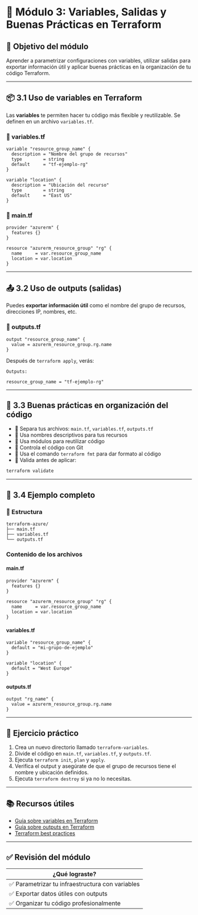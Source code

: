 # 🧩 Módulo 3: Variables, Salidas y Buenas Prácticas en Terraform

## 🎯 Objetivo del módulo  
Aprender a parametrizar configuraciones con variables, utilizar salidas para exportar información útil y aplicar buenas prácticas en la organización de tu código Terraform.

---

## 📦 3.1 Uso de variables en Terraform

Las **variables** te permiten hacer tu código más flexible y reutilizable. Se definen en un archivo `variables.tf`.

### 📄 variables.tf

```hcl
variable "resource_group_name" {
  description = "Nombre del grupo de recursos"
  type        = string
  default     = "tf-ejemplo-rg"
}

variable "location" {
  description = "Ubicación del recurso"
  type        = string
  default     = "East US"
}
```

### 📄 main.tf

```hcl
provider "azurerm" {
  features {}
}

resource "azurerm_resource_group" "rg" {
  name     = var.resource_group_name
  location = var.location
}
```

---

## 📤 3.2 Uso de outputs (salidas)

Puedes **exportar información útil** como el nombre del grupo de recursos, direcciones IP, nombres, etc.

### 📄 outputs.tf

```hcl
output "resource_group_name" {
  value = azurerm_resource_group.rg.name
}
```

Después de `terraform apply`, verás:

```
Outputs:

resource_group_name = "tf-ejemplo-rg"
```

---

## 🧠 3.3 Buenas prácticas en organización del código

- 🔹 Separa tus archivos: `main.tf`, `variables.tf`, `outputs.tf`
- 🔹 Usa nombres descriptivos para tus recursos
- 🔹 Usa módulos para reutilizar código
- 🔹 Controla el código con Git
- 🔹 Usa el comando `terraform fmt` para dar formato al código
- 🔹 Valida antes de aplicar:

```bash
terraform validate
```

---

## 🧪 3.4 Ejemplo completo

### 📁 Estructura

```
terraform-azure/
├── main.tf
├── variables.tf
└── outputs.tf
```

### Contenido de los archivos

#### main.tf

```hcl
provider "azurerm" {
  features {}
}

resource "azurerm_resource_group" "rg" {
  name     = var.resource_group_name
  location = var.location
}
```

#### variables.tf

```hcl
variable "resource_group_name" {
  default = "mi-grupo-de-ejemplo"
}

variable "location" {
  default = "West Europe"
}
```

#### outputs.tf

```hcl
output "rg_name" {
  value = azurerm_resource_group.rg.name
}
```

---

## 📝 Ejercicio práctico

1. Crea un nuevo directorio llamado `terraform-variables`.
2. Divide el código en `main.tf`, `variables.tf`, y `outputs.tf`.
3. Ejecuta `terraform init`, `plan` y `apply`.
4. Verifica el output y asegúrate de que el grupo de recursos tiene el nombre y ubicación definidos.
5. Ejecuta `terraform destroy` si ya no lo necesitas.

---

## 📚 Recursos útiles

- [Guía sobre variables en Terraform](https://developer.hashicorp.com/terraform/language/values/variables)
- [Guía sobre outputs en Terraform](https://developer.hashicorp.com/terraform/language/values/outputs)
- [Terraform best practices](https://developer.hashicorp.com/terraform/tutorials/configuration-language/format)

---

## ✅ Revisión del módulo

| ¿Qué lograste? |
|----------------|
| ✅ Parametrizar tu infraestructura con variables |
| ✅ Exportar datos útiles con outputs |
| ✅ Organizar tu código profesionalmente |
